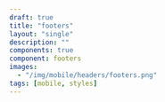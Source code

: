 ```yaml
---
draft: true
title: "footers"
layout: "single"
description: ""
components: true
component: footers
images:
  - "/img/mobile/headers/footers.png"
tags: [mobile, styles]
---
```

